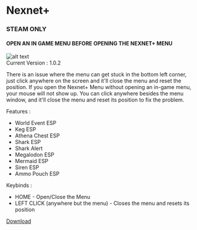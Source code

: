 # Nexnet+
### STEAM ONLY  
#### OPEN AN IN GAME MENU BEFORE OPENING THE NEXNET+ MENU  

![alt text](https://cdn.discordapp.com/attachments/1068616740235387002/1082760055717371914/image.png)  
Current Version : 1.0.2  
  
There is an issue where the menu can get stuck in the bottom left corner, just click anywhere on the screen and it'll close the menu and reset the position. If you open the Nexnet+ Menu without opening an in-game menu, your mouse will not show up. You can click anywhere besides the menu window, and it'll close the menu and reset its position to fix the problem.  
  
Features :
- World Event ESP
- Keg ESP
- Athena Chest ESP
- Shark ESP
- Shark Alert
- Megalodon ESP
- Mermaid ESP
- Siren ESP
- Ammo Pouch ESP
  
Keybinds :
- HOME - Open/Close the Menu  
- LEFT CLICK (anywhere but the menu) - Closes the menu and resets its position  
  
[Download](https://github.com/Izoee/NexnetPlus/archive/refs/heads/main.zip)  
